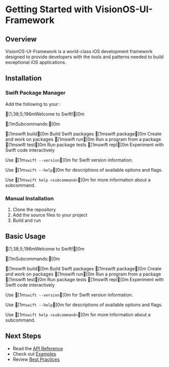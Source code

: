# Getting Started with VisionOS-UI-Framework

## Overview

VisionOS-UI-Framework is a world-class iOS development framework designed to provide developers with the tools and patterns needed to build exceptional iOS applications.

## Installation

### Swift Package Manager

Add the following to your :


[1;38;5;196mWelcome to Swift![0m

[1mSubcommands:[0m

  [1mswift build[0m      Build Swift packages
  [1mswift package[0m    Create and work on packages
  [1mswift run[0m        Run a program from a package
  [1mswift test[0m       Run package tests
  [1mswift repl[0m       Experiment with Swift code interactively

  Use [1m`swift --version`[0m for Swift version information.

  Use [1m`swift --help`[0m for descriptions of available options and flags.

  Use [1m`swift help <subcommand>`[0m for more information about a subcommand.

### Manual Installation

1. Clone the repository
2. Add the source files to your project
3. Build and run

## Basic Usage


[1;38;5;196mWelcome to Swift![0m

[1mSubcommands:[0m

  [1mswift build[0m      Build Swift packages
  [1mswift package[0m    Create and work on packages
  [1mswift run[0m        Run a program from a package
  [1mswift test[0m       Run package tests
  [1mswift repl[0m       Experiment with Swift code interactively

  Use [1m`swift --version`[0m for Swift version information.

  Use [1m`swift --help`[0m for descriptions of available options and flags.

  Use [1m`swift help <subcommand>`[0m for more information about a subcommand.

## Next Steps

- Read the [API Reference](API-Reference.md)
- Check out [Examples](Examples/)
- Review [Best Practices](Best-Practices.md)
